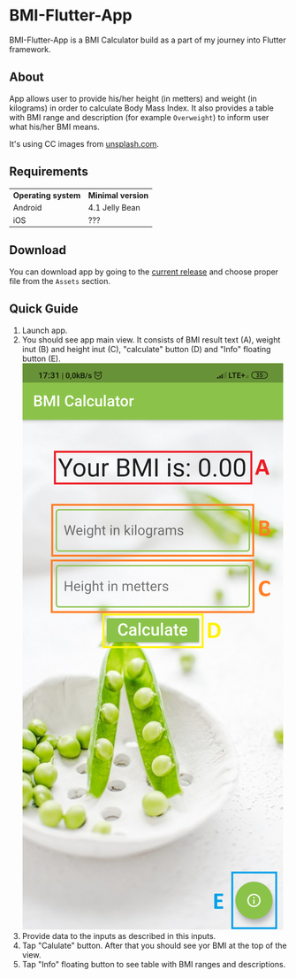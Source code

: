 # BMI-Flutter-App
BMI-Flutter-App is a BMI Calculator build as a part of my journey into Flutter framework.

## About
App allows user to provide his/her height (in metters) and weight (in kilograms) in order to calculate Body Mass Index. It also provides a table with BMI range and description (for example `Overweight`) to inform user what his/her BMI means.

It's using CC images from [unsplash.com](https://unsplash.com/).

## Requirements
<table>
  <tr>
    <th> Operating system </th>
    <th> Minimal version </th>
  </tr>
  <tr>
    <td> Android </td>
    <td> 4.1 Jelly Bean </td>
  </tr>
  <tr>
    <td> iOS </td>
    <td> ??? </td>
  </tr>
</table>

## Download
You can download app by going to the [current release](https://github.com/MadTiger2409/BMI-Flutter-App/releases/tag/v1.0.2) and choose proper file from the `Assets` section.

## Quick Guide
1. Launch app.
2. You should see app main view. It consists of BMI result text (A), weight inut (B) and height inut (C), "calculate" button (D) and "Info" floating button (E).
![Screen 1](https://github.com/MadTiger2409/BMI-Flutter-App/blob/master/BLOB/Screen1.png)
3. Provide data to the inputs as described in this inputs.
4. Tap "Calulate" button. After that you should see yor BMI at the top of the view.
5. Tap "Info" floating button to see table with BMI ranges and descriptions.
